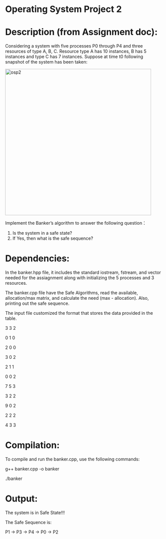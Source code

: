 # Operating System Project 2

# Description (from Assignment doc):
Considering a system with five processes P0 through P4 and three resources of type A, B, C. Resource type A has 10 instances, B has 5 instances and type C has 7 instances. Suppose at time t0 following snapshot of the system has been taken:



 
<img width="468" alt="osp2" src="https://github.com/user-attachments/assets/77220aa2-89c4-4517-87aa-868c85e31dda" />

Implement the Banker’s algorithm to answer the following question： 
1. Is the system in a safe state?
2. If Yes, then what is the safe sequence?

# Dependencies:
In the banker.hpp file, it includes the standard iostream, fstream, and vector needed for the assiagnment along with initializing the 5 processes and 3 resources.

The banker.cpp file have the Safe Algorithms, read the available, allocation/max matrix, and calculate the need (max - allocation).
Also, printing out the safe sequence.

The input file customized the format that stores the data provided in the table.

3 3 2

0 1 0

2 0 0

3 0 2

2 1 1

0 0 2

7 5 3

3 2 2

9 0 2

2 2 2

4 3 3

# Compilation:
To compile and run the banker.cpp, use the following commands:

g++ banker.cpp -o banker

./banker

# Output:
The system is in Safe State!!! 

The Safe Sequence is: 

P1 -> P3 -> P4 -> P0 -> P2

